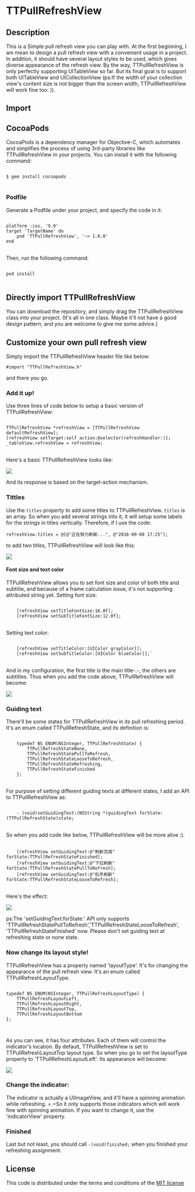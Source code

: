 # TTPullRefreshView
## Description
This is a Simple pull refresh view you can play with. At the first beginning, I am mean to design a pull refresh view with a convenient usage in a project. In addition, it should have several layout styles to be used, which gives diverse appearance of the refresh view.
By the way, TTPullRefreshView is only perfectly supporting UITableView so far. But its final goal is to support both UITableView and UICollectionView (ps:If the width of your collection view's content size is not bigger than the screen width, TTPullRefreshView will work fine too: )).
## Import
## CocoaPods
CocoaPods is a dependency manager for Objective-C, which automates and simplifies the process of using 3rd-party libraries like TTPullRefreshView in your projects.  You can install it with the following command:
<pre>
<code>
$ gem install cocoapods
</code>
</pre>
### Podfile
Generate a Podfile under your project, and specify the code in it:  
<pre>
<code>
platform :ios, '9.0'
target 'TargetName' do
	pod 'TTPullRefreshView', '~> 1.0.0'
end
</code>
</pre>
Then, run the following command:  
<pre>
<code>
pod install
</code>
</pre>
## Directly import TTPullRefreshView
You can download the repository, and simply drag the TTPullRefreshView class into your project. (It's all in one class. Maybe it'll not have a good design pattern, and you are welcome to give me some advice.)
## Customize your own pull refresh view
Simply import the TTPullRefreshView header file like below:

`#import "TTPullRefreshView.h" `

and there you go.
### Add it up!
Use three lines of code below to setup a basic version of TTPullRefreshView:
<pre>
<code>
TTPullRefreshView *refreshView = [TTPullRefreshView defaultRefreshView];
[refreshView setTarget:self action:@selector(refreshHandler:)];
_tableView.refreshView = refreshView;
</code>
</pre>
Here's a basic TTPullRefreshView looks like:

![](Images/Basic.gif)

And its response is based on the target-action mechanism.
### Tittles
Use the `titles` property to add some titles to TTPullRefreshView. `titles` is an array. So when you add several strings into it, it will setup some labels for the strings in titles vertically.
Therefore, if I use the code:

`refreshView.titles = @[@"正在努力刷新...", @"2016-09-08 17:25"];`

to add two titles, TTPullRefreshView will look like this:

![](Images/titles.gif)

#### Font size and text color
TTPullRefreshView allows you to set font size and color of both title and subtitle, and because of a frame calculation issue, it's not supporting attributed 
string yet.
Setting font size:

<pre>
<code>
	[refreshView setTitleFontSize:16.0f];
	[refreshView setSubTitleFontSize:12.0f];
</code>
</pre>
 
Setting text color:
<pre>
<code>
	[refreshView setTitleColor:[UIColor grayColor]];
	[refreshView setSubTitleColor:[UIColor blueColor]];`
</code>
</pre>
 
And in my configuration, the first title is the main title-.-, the others are subtitles. Thus when you add the code above, TTPullRefreshView will become:

![](Images/font-size-and-text-color.gif)

### Guiding text
There'll be some states for TTPullRefreshView in its pull refreshing period.
It's an enum called TTPullRefreshState, and its definition is:
<pre>
<code>
	typedef NS_ENUM(NSInteger, TTPullRefreshState) {
	    TTPullRefreshStateNone,
	    TTPullRefreshStatePullToRefresh,
	    TTPullRefreshStateLooseToRefresh,
	    TTPullRefreshStateRefreshing,
	    TTPullRefreshStateFinished
	};
</code>
</pre>
For purpose of setting different guiding texts at different states, I add an API to TTPullRefreshView as:
<pre>
<code>
	- (void)setGuidingText:(NSString *)guidingText forState:(TTPullRefreshState)state;
</code>
</pre>
So when you add code like below, TTPullRefreshView will be more alive :). 
<pre>
<code>
	[refreshView setGuidingText:@"刷新完成" forState:TTPullRefreshStateFinished];
	[refreshView setGuidingText:@"下拉刷新" forState:TTPullRefreshStatePullToRefresh];
	[refreshView setGuidingText:@"松手刷新" forState:TTPullRefreshStateLooseToRefresh];
</code>
</pre>
Here's the effect:

![](Images/guiding-text.gif)

ps:The 'setGuidingText:forState:' API only supports 'TTPullRefreshStatePullToRefresh','TTPullRefreshStateLooseToRefresh', 'TTPullRefreshStateFinished' now. Please don't set guiding text at refreshing state or none state.
### Now change its layout style!
TTPullRefreshView has a property named 'layoutType'. It's for changing the appearance of the pull refresh view. It's an enum called TTPullRefreshLayoutType.
<pre>
<code>
typedef NS_ENUM(NSInteger, TTPullRefreshLayoutType) {
    TTPullRefreshLayoutLeft,
    TTPullRefreshLayoutRight,
    TTPullRefreshLayoutTop,
    TTPullRefreshLayoutBottom
};
</pre>
</code>
As you can see, it has four attributes. Each of them will control the indicator's location. By default, TTPullRefreshView is set to TTPullRefreshLayoutTop layout type. So when you go to set the layoutType property to 'TTPullRefreshLayoutLeft'. Its appearance will become:

![](Images/change-layout-type.gif)

### Change the indicator:
The indicator is actually a UIImageView, and it'll have a spinning animation while refreshing. =.=So it only supports those indicators which will work fine with spinning animation. If you want to change it, use the 'indicatorView' property.
### Finished
Last but not least, you should call `-(void)finished;` when you finished your refreshing assignment.  
## License  
This code is distributed under the terms and conditions of the [MIT license](/LICENSE)





